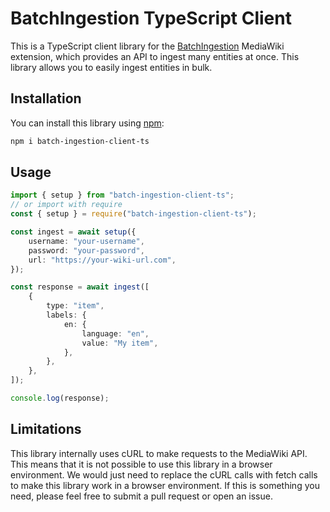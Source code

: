 # BatchIngestion TypeScript Client

This is a TypeScript client library for the [BatchIngestion](https://gitlab.the-qa-company.com/FrozenMink/batchingestionextension) MediaWiki extension, which provides an API to ingest many entities at once. This library allows you to easily ingest entities in bulk.

## Installation

You can install this library using [npm](https://www.npmjs.com/package/batch-ingestion-client-ts):

```bash
npm i batch-ingestion-client-ts
```

## Usage

```ts
import { setup } from "batch-ingestion-client-ts";
// or import with require
const { setup } = require("batch-ingestion-client-ts");

const ingest = await setup({
    username: "your-username",
    password: "your-password",
    url: "https://your-wiki-url.com",
});

const response = await ingest([
    {
        type: "item",
        labels: {
            en: {
                language: "en",
                value: "My item",
            },
        },
    },
]);

console.log(response);
```

## Limitations

This library internally uses cURL to make requests to the MediaWiki API. This means that it is not possible to use this library in a browser environment.
We would just need to replace the cURL calls with fetch calls to make this library work in a browser environment. If this is something you need, please feel free to submit a pull request or open an issue.

